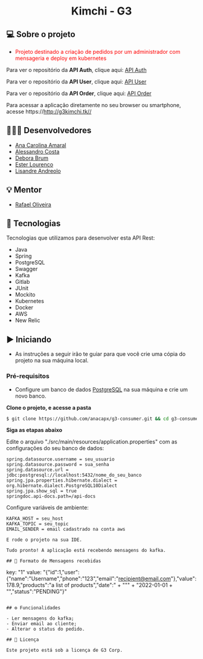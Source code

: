 <h1 align="center" font-style="bold">
Kimchi - G3
</h1>

## 💻 Sobre o projeto

- <p style="color: red;">Projeto destinado a criação de pedidos por um administrador com mensageria e deploy em kubernetes</p>

Para ver o repositório da **API Auth**, clique aqui: [API Auth](https://github.com/anacapx/g3-auth)

Para ver o repositório da **API User**, clique aqui: [API User](https://github.com/anacapx/g3-user)

Para ver o repositório da **API Order**, clique aqui: [API Order](https://github.com/anacapx/g3-order)

Para acessar a aplicação diretamente no seu browser ou smartphone, acesse https://http://g3kimchi.tk//

## 👨🏻‍💻 Desenvolvedores

- [Ana Carolina Amaral](https://github.com/anacapx)
- [Alessandro Costa](https://github.com/ab-costa)
- [Debora Brum](https://github.com/DeboraBrum)
- [Ester Lourenco](https://github.com/elolourenco)
- [Lisandre Andreolo](https://github.com/lisdrl)

## 💡 Mentor

- [Rafael Oliveira](https://www.linkedin.com/in/rafaelsomartins/)

## 🚀 Tecnologias

Tecnologias que utilizamos para desenvolver esta API Rest:

- Java
- Spring
- PostgreSQL
- Swagger
- Kafka
- Gitlab
- JUnit
- Mockito
- Kubernetes
- Docker
- AWS
- New Relic

## ▶️ Iniciando

- As instruções a seguir irão te guiar para que você crie uma cópia do projeto na sua máquina local.

### Pré-requisitos

- Configure um banco de dados [PostgreSQL](https://www.postgresql.org/) na sua máquina e crie um novo banco.

**Clone o projeto, e acesse a pasta**

```bash
$ git clone https://github.com/anacapx/g3-consumer.git && cd g3-consumer
```

**Siga as etapas abaixo**

Edite o arquivo "./src/main/resources/application.properties" com as configurações do seu banco de dados:

```
spring.datasource.username = seu_usuario
spring.datasource.password = sua_senha
spring.datasource.url = jdbc:postgresql://localhost:5432/nome_do_seu_banco
spring.jpa.properties.hibernate.dialect = org.hibernate.dialect.PostgreSQL10Dialect
spring.jpa.show_sql = true
springdoc.api-docs.path=/api-docs
```
Configure variáveis de ambiente: 
```
KAFKA_HOST = seu_host
KAFKA_TOPIC = seu_topic
EMAIL_SENDER = email cadastrado na conta aws

E rode o projeto na sua IDE.

Tudo pronto! A aplicação está recebendo mensagens do kafka. 

## 📄 Formato de Mensagens recebidas

```
key: "1"
value: "{\"id\":1,\"user\":{\"name\":\"Username\",\"phone\":\"123\",\"email\":\"recipient@email.com\"},\"value\":178.9,\"products\":\"a list of products\",\"date\":" + "\"" + "2022-01-01 + "\",\"status\":\"PENDING\"}"

```

## ⚙️ Funcionalidades

- Ler mensagens do kafka;
- Enviar email ao cliente;
- Alterar o status do pedido.

## 📄 Licença

Este projeto está sob a licença de G3 Corp.

